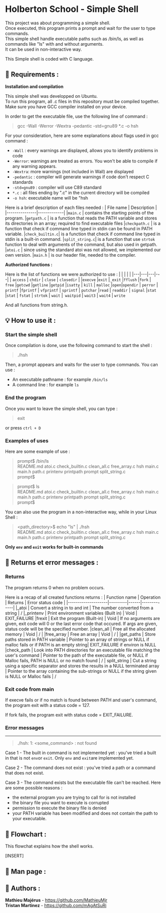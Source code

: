 # Holberton School - Simple Shell

This project was about programming a simple shell.  
Once executed, this program prints a prompt and wait for the user to type commands.  
This simple shell handle executable paths such as /bin/ls, as well as commands like "ls" with and without arguments.  
It can be used in non-interactive way.  

This Simple shell is coded with C language. 

## 🧰 Requirements :

**Installation and compilation**

This simple shell was developped on Ubuntu.  
To run this program, all .c files in this repository must be compiled together. Make sure you have GCC compiler installed on your device.  

In order to get the executable file, use the following line of command :

> gcc -Wall -Werror -Wextra -pedantic -std=gnu89 *.c -o hsh

For your consideration, here are some explanations about flags used in gcc command :

- `-Wall` : every warnings are displayed, allows you to identify problems in code
- `-Werror`: warnings are treated as errors. You won't be able to compile if any warning appears.
- `-Wextra`: more warnings (not included in Wall) are displayed
- `-pedantic` : compiler will generate warnings if code don't respect C standards
- `-std=gnu89` : compiler will use C89 standard
- `*.c` : all files ending by ".c" in the current directory will be compiled
- `-o hsh`: executable name will be "hsh  

Here is a brief description of each files needed : 
| File name 	| Description |
|---------------|-------------|
|`main.c`		| contains the starting points of the program.
|`getpath.c`	| is a function that reads the PATH variable and stores its directories in an array; required to find executable files
|`checkpath.c`	| is a function that check if command line typed in stdin can be found in PATH variable.
|`check_builtin.c`| is a function that check if command line typed in stdin is a built-in command.
|`split_string.c`| is a function that use `strtok` function to deal with arguments of the command, but also used in getpath.
|`atoi.c`		| since using the standard atoi was not allowed, we implemented our own version.
|`main.h`	| is our header file, needed to the compiler.  

**Authorized functions :**  

Here is the list of functions we were authorized to use : 
|	|	|	|	|
|---|---|---|---|
| `access`  | `chdir` 	| `close` | `closedir` | 
|`execve` |`exit` |`_exit` |`fflush` 
|`fork` | `free` |`getcwd` |`getline`
|`getpid` |`isatty` | `kill` | `malloc`
|`open`|`opendir` | `perror` | `printf`
|`fprintf` | `vfprintf` | `sprintf` | `putchar`
|`read` | `readdir` | `signal` |`stat`
|`stat` | `fstat` | `strtok` | `wait`
|` waitpid` | `wait3` | `wait4` | `write`  

And all functions from string.h.

## 💡 How to use it :
### Start the simple shell  
Once compilation is done, use the following command to start the shell :
> ./hsh

Then, a prompt appears and waits for the user to type commands. You can use :
- An executable pathname : for example `/bin/ls`
- A command line : for example `ls`

### End the program
Once you want to leave the simple shell, you can type :
> exit

or press `ctrl + D`

### Examples of uses
Here are some example of use :
> prompt$ /bin/ls  
README.md  atoi.c  check_builtin.c  clean_all.c  free_array.c  hsh  main.c  main.h  path.c  printenv  printpath  prompt  split_string.c  
prompt$

> prompt$ ls  
README.md  atoi.c  check_builtin.c  clean_all.c  free_array.c  hsh  main.c  main.h  path.c  printenv  printpath  prompt  split_string.c  
prompt$

You can also use the program in a non-interactive way, while in your Linux Shell :
> <path_directory>$ echo "ls" | ./hsh  
README.md  atoi.c  check_builtin.c  clean_all.c  free_array.c  hsh  main.c  main.h  path.c  printenv  printpath  prompt  split_string.c

**Only `env` and `exit` works for built-in commands**

## 🧮 Returns et error messages :
### Returns

The program returns 0 when no problem occurs. 

Here is a recap of all created functions returns :
| Function name | Operation | Returns | Error status code |
|--------------------|---------|------|-------------|
|_atoi	| Convert a string in to and int | The number converted from a string | /
|_printenv | Print environment variables (Built in) | Void | EXIT_FAILURE
|frexit	| Exit the program (Built-in) | Void | If no arguments are given, exit code will 0 or the last error code that occured. If args are given, status code will be the specified number.
|clean_all | Free all the allocated memory | Void | / |
|free_array | Free an array | Void | / |
|get_paths | Store paths stored in PATH variable | Pointer to an array of strings or NULL if malloc fails or if PATH is an empty string| EXIT_FAILURE if environ is NULL
|check_path | Look into PATH directories for an executable file matching the user's command | Pointer to the path of the executable file, or NULL if Malloc fails, PATH is NULL or no match found | /
| split_string | Cut a string using a specific separator and stores the results in a NULL terminated array | Pointer to the array containing the sub-strings or NULL if the string given is NULL or Malloc fails | / 

### Exit code from main

If execve fails or if no match is found between PATH and user's command, the program exit with a status code = 127.

If fork fails, the program exit with status code = EXIT_FAILURE.

### Error messages

---
> ./hsh: 1: <some_command> : not found  

Case 1 - The built in command is not implemented yet : you've tried a built in that is not `env`or `exit`. Only `env` and `exit`are implemented yet.

Case 2 - The command does not exist :  you've tried a path or a command that does not exist. 

Case 3 - The command exists but the executable file can't be reached. Here are some possible reasons :
- the external program you are trying to call for is not installed
- the binary file you want to execute is corrupted
- permission to execute the binary file is denied
- your PATH variable has been modified and does not contain the path to your executable.

## 🔎 Flowchart :  
This flowchat explains how the shell works. 

[INSERT]


## 📗 Man page :

## 💼 Authors :
**Mathieu Majérus** - https://github.com/MathieuMjr  
**Tristan Martinez** - https://github.com/mAgAtSuRi

